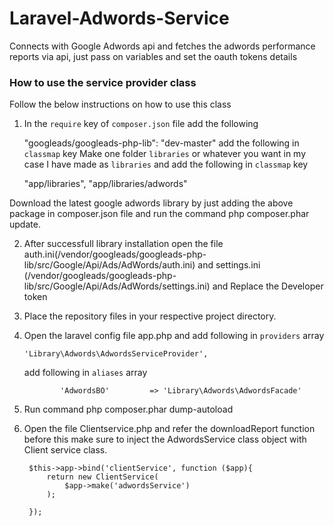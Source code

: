 # Laravel-Adwords-Service

Connects with Google Adwords api and fetches the adwords performance reports via api, just pass on variables and set the oauth tokens details

### How to use the service provider class
Follow the below instructions on how to use this class
1)  In the `require` key of `composer.json` file add the following
	
	"googleads/googleads-php-lib": "dev-master"
	add the following in `classmap` key
	Make one folder `libraries` or whatever you want in my case I have made as `libraries` and add the 		        following in `classmap` key
	
	"app/libraries",
        "app/libraries/adwords"
       

Download the latest google adwords library by just adding the above package in composer.json file and run the command php composer.phar update.

2) After successfull  library installation open the file auth.ini(/vendor/googleads/googleads-php-lib/src/Google/Api/Ads/AdWords/auth.ini) and settings.ini (/vendor/googleads/googleads-php-lib/src/Google/Api/Ads/AdWords/settings.ini) and Replace the Developer token

3) Place the repository files in your respective project directory.

4)  Open the laravel config file app.php and add following in `providers` array
		
		'Library\Adwords\AdwordsServiceProvider',
	
	add following in `aliases` array

                'AdwordsBO'         => 'Library\Adwords\AdwordsFacade'
	

5) Run command php composer.phar dump-autoload

6) Open the file Clientservice.php and refer the downloadReport function before this make sure to inject the AdwordsService class object with Client service class.

        $this->app->bind('clientService', function ($app){
            return new ClientService(
                $app->make('adwordsService')    
            );
            
        });
   
